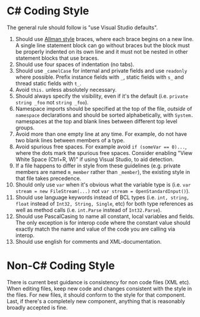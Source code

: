 ﻿# C# Coding Style

The general rule should follow is "use Visual Studio defaults".

1. Should use [Allman style](http://en.wikipedia.org/wiki/Indent_style#Allman_style) braces, where each brace begins on a new line. A single line statement block can go without braces but the block must be properly indented on its own line and it must not be nested in other statement blocks that use braces. 
2. Should use four spaces of indentation (no tabs).
3. Should use `_camelCase` for internal and private fields and use `readonly` where possible. Prefix instance fields with `_`, static fields with `s_` and thread static fields with `t_`. 
4. Avoid `this.` unless absolutely necessary. 
5. Should always specify the visibility, even if it's the default (i.e. `private string _foo` not `string _foo`).
6. Namespace imports should be specified at the top of the file, *outside* of `namespace` declarations and should be sorted alphabetically, with `System.` namespaces at the top and blank lines between different top level groups.
7. Avoid more than one empty line at any time. For example, do not have two blank lines between members of a type.
8. Avoid spurious free spaces. For example avoid `if (someVar == 0)...`, where the dots mark the spurious free spaces. Consider enabling "View White Space (Ctrl+R, W)" if using Visual Studio, to aid detection.
9. If a file happens to differ in style from these guidelines (e.g. private members are named `m_member` rather than `_member`), the existing style in that file takes precedence.
10. Should only use `var` when it's obvious what the variable type is (i.e. `var stream = new FileStream(...)` not `var stream = OpenStandardInput()`).
11. Should use language keywords instead of BCL types (i.e. `int, string, float` instead of `Int32, String, Single`, etc) for both type references as well as method calls (i.e. `int.Parse` instead of `Int32.Parse`).
12. Should use PascalCasing to name all constant, local variables and fields. The only exception is for interop code where the constant value should exactly match the name and value of the code you are calling via interop.
13. Should use english for comments and XML-documentation.


# Non-C# Coding Style

There is current best guidance is consistency for non code files (XML etc). When editing files, keep new code and changes consistent with the style in the files. For new files, it should conform to the style for that component. Last, if there's a completely new component, anything that is reasonably broadly accepted is fine.

